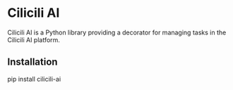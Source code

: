 # Cilicili AI
Cilicili AI is a Python library providing a decorator for managing tasks in the Cilicili AI platform.

## Installation
pip install cilicili-ai
